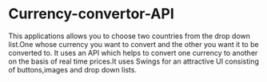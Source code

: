 # Currency-convertor-API
This applications allows you to choose two countries from the drop down list.One whose currency you want to convert and the other you want it to be converted to.
It uses an API which helps to convert one currency to another on the basis of real time prices.It uses Swings for an attractive UI consisting of buttons,images and drop down lists.
